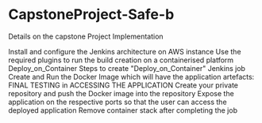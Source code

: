 # CapstoneProject-Safe-b
Details on the capstone Project Implementation

Install and configure the Jenkins architecture on AWS instance
Use the required plugins to run the build creation on a containerised platform 
Deploy_on_Container
Steps to create "Deploy_on_Container" Jenkins job
Create and Run the Docker Image which will have the application artefacts:
FINAL TESTING in ACCESSING THE APPLICATION
Create your private repository and push the Docker image into the repository
Expose the application on the respective ports so that the user can access the deployed application
Remove container stack after completing the job
